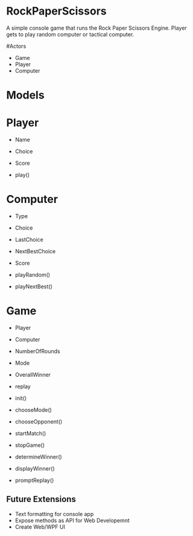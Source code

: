 # RockPaperScissors
A simple console game that runs the Rock Paper Scissors Engine. Player gets to play random computer or tactical computer.

#Actors
- Game
- Player
- Computer

# Models

# Player
+ Name
+ Choice
+ Score

+ play()

# Computer
+ Type
+ Choice
+ LastChoice
+ NextBestChoice
+ Score

+ playRandom()
+ playNextBest()

# Game
+ Player
+ Computer
+ NumberOfRounds
+ Mode
+ OverallWinner
+ replay

+ init()
+ chooseMode()
+ chooseOpponent()
+ startMatch()
+ stopGame()
+ determineWinner()
+ displayWinner()
+ promptReplay()


## Future Extensions
- Text formatting for console app
- Expose methods as API for Web Developemnt
- Create Web/WPF UI
